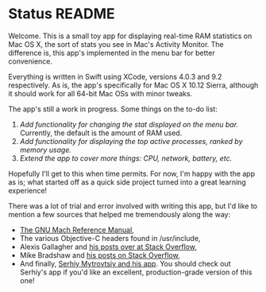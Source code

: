 # Status README

Welcome.  This is a small toy app for displaying real-time RAM statistics on Mac OS X, the sort of stats you see in Mac's Activity Monitor.  The difference is, this app's implemented in the menu bar for better convenience.

Everything is written in Swift using XCode, versions 4.0.3 and 9.2 respectively.  As is, the app's specifically for Mac OS X 10.12 Sierra, although it should work for all 64-bit Mac OSs with minor tweaks.

The app's still a work in progress.  Some things on the to-do list:
  1) *Add functionality for changing the stat displayed on the menu bar.*  Currently, the default is the amount of RAM used.
  2) *Add functionality for displaying the top active processes, ranked by memory usage.*
  3) *Extend the app to cover more things: CPU, network, battery, etc.*
  
Hopefully I'll get to this when time permits.  For now, I'm happy with the app as is; what started off as a quick side project turned into a great learning experience!

There was a lot of trial and error involved with writing this app, but I'd like to mention a few sources that helped me tremendously along the way:
  - [The GNU Mach Reference Manual](https://www.gnu.org/software/hurd/gnumach-doc/index.html),
  - The various Objective-C headers found in /usr/include,
  - Alexis Gallagher and [his posts over at Stack Overflow](https://stackoverflow.com/users/577888/algal),
  - Mike Bradshaw and [his posts on Stack Overflow](https://stackoverflow.com/users/475228/bmike),
  - And finally, [Serhiy Mytrovtsiy and his app](https://github.com/exelban/stats).  You should check out Serhiy's app if you'd like an excellent, production-grade version of this one!
